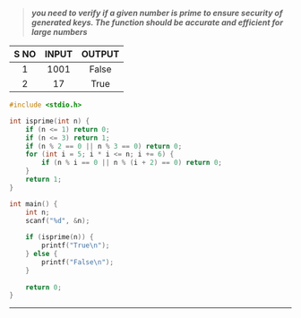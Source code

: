 >***you need to verify if a given number is prime to ensure security of generated keys. The function should be accurate and efficient for large numbers***

| S NO | INPUT | OUTPUT |
| :--: | :---: | :----: |
|  1   | 1001  | False  |
|  2   |  17   |  True  |
```c
#include <stdio.h>

int isprime(int n) {
    if (n <= 1) return 0;
    if (n <= 3) return 1;
    if (n % 2 == 0 || n % 3 == 0) return 0;
    for (int i = 5; i * i <= n; i += 6) {
        if (n % i == 0 || n % (i + 2) == 0) return 0;
    }
    return 1;
}

int main() {
    int n;
    scanf("%d", &n);
    
    if (isprime(n)) {
        printf("True\n");
    } else {
        printf("False\n");
    }
    
    return 0;
}

```
---
